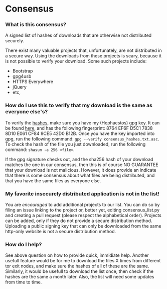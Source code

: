 # Consensus

### What is this consensus?
A signed list of hashes of downloads that are otherwise not distributed securely.

There exist many valuable projects that, unfortunately, are not distributed in a secure way.
Using the downloads from these projects is scary, because it is not possible to verify your download. 
Some such projects include:

- Bootstrap
- gpg4usb
- HTTPS Everywhere
- jQuery
- etc,

### How do I use this to verify that my download is the same as everyone else's?
To verify the [hashes](https://raw.githubusercontent.com/hephaest0s/consensus/master/consensus_hashes.txt.asc), make sure you have my (Hephaestos) gpg key. It can be found [here](https://raw.githubusercontent.com/hephaest0s/public_key/master/Hephaestos.asc), and has the following fingerprint: 8764 EF6F D5C1 7838 8D10 E061 CF84 9CE5 42D0 B12B.
Once you have the key imported into gpg, run the following command: ```gpg --verify consensus_hashes.txt.asc```. To check the hash of the file you just downloaded, run the following command: ```shasum -a 256 <file>```.

If the gpg signature checks out, and the sha256 hash of your download matches the one in our consensus, then this is of course NO GUARANTEE that your download is not malicious. However, it does provide an indicate that there is some consensus about what files are being distributed, and that you have the same files as everyone else.

### My favorite insecurely distributed application is not in the list!
You are *encouraged* to add additional projects to our list. You can do so by filing an issue linking to the project or, better yet, editing consensus_list.py and creating a pull request (please respect the alphabetical order).
Projects can be added, only if they do not provide a secure distribution method. Uploading a public signing key that can only be downloaded from the same http-only website is not a secure distribution method.
### How do I help?
See above question on how to provide quick, immidiate help. Another usefull feature would be for me to download the files X times from different tor exit nodes, and make sure the hashes of all of these are the same. Similarly, it would be usefull to download the list once, then check if the hashes are the same a month later. Also, the list will need some updates from time to time. 
